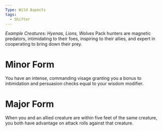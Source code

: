 ```yaml
---
Type: Wild Aspects
tags:
  - Shifter
---
```

*Example Creatures: Hyenas, Lions, Wolves*
Pack hunters are magnetic predators, intimidating to their foes, inspiring to their allies, and expert in cooperating to bring down their prey.

# Minor Form
You have an intense, commanding visage granting you a bonus to intimidation and persuasion checks equal to your wisdom modifier.

# Major Form
When you and an allied creature are within five feet of the same creature, you both have advantage on attack rolls against that creature.